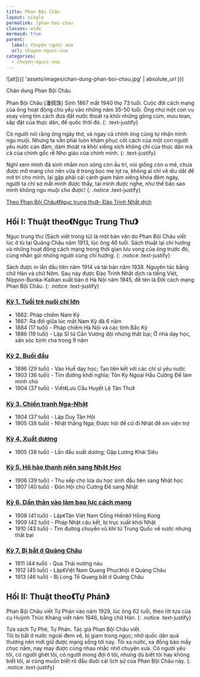 ```yaml
---
title: Phan Bội Châu
layout: single
permalink: /phan-boi-chau
classes: wide
mermaid: true
parent:
  label: Chuyện người xưa
  url: chuyen-nguoi-xua
categories: 
  - chuyen-nguoi-xua
---
```


![alt]({{ 'assets/images/chan-dung-phan-boi-chau.jpg' | absolute_url }})
> <cite>
Chân dung Phan Bội Châu
</cite>

Phan Bội Châu (潘佩珠) Sinh 1867 mất 1940 thọ 73 tuổi. Cuộc đời cách mạng của ông hoạt động chủ yếu vào những năm 35-50 tuổi. Ông như một con vụ xoay vòng tìm cách đưa đất nước thoát ra khỏi những gông cùm, mưu toan, sắp đặt của thực dân, đế quốc thời đó. 
{: .text-justify}

Có người nói rằng ông ngây thơ, và ngay cả chính ông cũng tự nhận mình ngu muội. Nhưng ta vẫn phải luôn khâm phục cốt cách của một con người yêu nước can đảm, dám thoát ra khỏi xiềng xích không chỉ của thực dân mà cả của chính gốc rễ Nho giáo của chính mình.
{: .text-justify}

Nghĩ xem mình đã sinh nhằm non sông còn ấu trĩ, nòi giống còn u mê, chưa được mở mang cho nên vừa ở trong bọc mẹ lọt ra, không ai chỉ vẽ dìu dắt để mở trí cho mình, lại gặp phải cái cảnh giam hãm xiềng khóa đêm ngày, người ta chỉ sợ mắt mình được thấy, tai mình được nghe, như thế bảo sao mình không ngu muội cho được!
{: .notice .text-justify}
> <cite>
<a target="_blank" href="https://vi.wikisource.org/wiki/%C4%90%E1%BB%9Di_c%C3%A1ch_m%E1%BA%A1ng_Phan_B%E1%BB%99i_Ch%C3%A2u">Theo Phan Bội Châu《Ngục trung thư》- Đào Trinh Nhất dịch</a>
</cite>

## Hồi I: Thuật theo《Ngục Trung Thư》
Ngục trung thư (Sách viết trong tù) là một bản văn do Phan Bội Châu viết lúc ở tù tại Quảng Châu năm 1913, lúc ông 46 tuổi. Sách thuật lại chí hướng và những hoạt động cách mạng trong thời gian lưu vong của ông trước đó, cùng nhắn gửi những người cùng chí hướng.
{: .notice .text-justify}

Sách được in lần đầu tiên năm 1914 và tái bản năm 1938. Nguyên tác bằng chữ Hán và chữ Nôm. Sau này được Đào Trinh Nhất dịch ra tiếng Việt, Nippon-Bunka-Kaikan xuất bản ở Hà Nội năm 1945, đề tên là Đời cách mạng Phan Bội Châu.
{: .notice .text-justify}

### <a href="/pbc-tuoi-tre-nuoi-chi-lon">Kỳ 1. Tuổi trẻ nuôi chí lớn</a>
* 1862: Pháp chiếm Nam Kỳ
* 1867: Ra đời giữa lúc mất Nam Kỳ đã 6 năm
* 1884 (17 tuổi) - Pháp chiếm Hà Nội và các tỉnh Bắc Kỳ
* 1886 (19 tuổi) - Lập Sĩ tử Cần Vương đội nhưng thất bại; Ở nhà dạy học, săn sóc bịnh cha trong 9 năm

### <a href="/pbc-buoi-dau">Kỳ 2. Buổi đầu</a>
* 1896 (29 tuổi) - Vào Huế dạy học; Tạo liên kết với các chí sĩ yêu nước
* 1903 (36 tuổi) - Tìm đường khởi nghĩa; Tôn Kỳ Ngoại Hầu Cường Để làm minh chủ
* 1904 (37 tuổi) - Viết《Lưu Cầu Huyết Lệ Tân Thư》

### <a href="/pbc-chien-tranh-nga-nhat">Kỳ 3. Chiến tranh Nga-Nhật</a>
* 1904 (37 tuổi) - Lập Duy Tân Hội
* 1905 (38 tuổi) - Nhật thắng Nga; Được hội đề cử đi Nhật để xin viện trợ

### <a href="/pbc-xuat-duong">Kỳ 4. Xuất dương</a>
* 1905 (38 tuổi) - Lần đầu xuất dương; Gặp Lương Khải Siêu

### <a href="/pbc-ho-hao-sang-nhat">Kỳ 5. Hô hào thanh niên sang Nhật Học</a>
* 1906 (39 tuổi) - Thu xếp cho lứa du học sinh đầu tiên sang Nhật học
* 1907 (40 tuổi) - Đón Hội chủ Cường Để sang Nhật

### <a href="/pbc-dan-than-bao-luc-cach-mang">Kỳ 6. Dấn thân vào làm bạo lực cách mạng</a>
* 1908 (41 tuổi) - Lập《Tân Việt Nam Cống Hiến》ở Hồng Kong
* 1909 (42 tuổi) - Pháp Nhật câu kết, bị trục xuất khỏi Nhật
* 1910 (43 tuổi) - Tìm đường chuyển vũ khí từ Trung Quốc về nước nhưng thất bại

### <a href="/pbc-bi-bat-o-quang-chau">Kỳ 7. Bị bắt ở Quảng Châu</a>
* 1911 (44 tuổi) - Qua Thái nương náu
* 1912 (45 tuổi) - Lập《Việt Nam Quang Phục》hội ở Quảng Châu
* 1913 (46 tuổi) - Bị Long Tế Quang bắt ở Quảng Châu

## Hồi II: Thuật theo《Tự Phán》
Phan Bội Châu viết Tự Phán vào năm 1929, lúc ông 62 tuổi, theo lời tựa của cụ Huỳnh Thúc Kháng viết năm 1946, bằng chữ Hán. 
{: .notice .text-justify}

Tựa sách Tự Phê, Tự Phán. Tác giả Phan Bội Châu viết.\
Tôi bị bắt ở nước ngoài đem về, bị giam trong ngục; nhờ quốc dân quá thương nên mới giữ được mạng sống tới nay. Tôi xa nước, xa đồng bào mấy chục năm, nay may được cùng nhau nhắc nhớ chuyện xưa. Có người yêu tôi, có người ghét tôi, có người mong đợi ở tôi, nhưng dù biết tôi hay không biết tôi, ai cũng muốn biết rõ đầu đuôi cái lịch sử của Phan Bội Châu này.
{: .notice .text-justify}